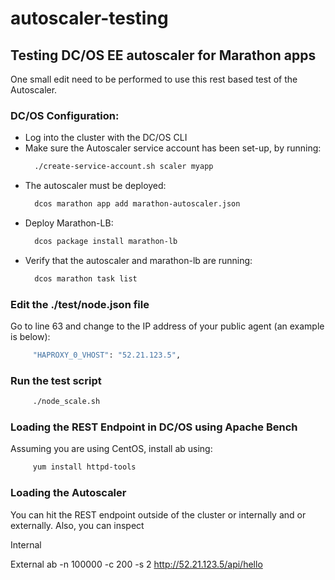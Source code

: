 # autoscaler-testing


## Testing DC/OS EE autoscaler for Marathon apps

One small edit need to be performed to use this rest based test of the Autoscaler.

### DC/OS Configuration:

* Log into the cluster with the DC/OS CLI
* Make sure the Autoscaler service account has been set-up, by running:
	``` bash
 	  ./create-service-account.sh scaler myapp
 	```
* The autoscaler must be deployed: 
	``` bash
	  dcos marathon app add marathon-autoscaler.json
 	```
* Deploy Marathon-LB: 
	``` bash
	  dcos package install marathon-lb
 	```
* Verify that the autoscaler and marathon-lb are running: 
	``` bash
	  dcos marathon task list
 	```

### Edit the ./test/node.json file

Go to line 63 and change <Your Public Agent IP> to the IP address of your public agent (an example is below):
``` bash
     "HAPROXY_0_VHOST": "52.21.123.5",
```

### Run the test script

``` bash
     ./node_scale.sh
```
### Loading the REST Endpoint in DC/OS using Apache Bench

Assuming you are using CentOS, install ab using: 
``` bash
     yum install httpd-tools
```
### Loading the Autoscaler

You can hit the REST endpoint outside of the cluster or internally and or externally.  Also, you can inspect 

Internal


External
  ab -n 100000 -c 200 -s 2  http://52.21.123.5/api/hello
